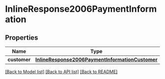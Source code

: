 # InlineResponse2006PaymentInformation

## Properties
Name | Type | Description | Notes
------------ | ------------- | ------------- | -------------
**customer** | [**InlineResponse2006PaymentInformationCustomer**](InlineResponse2006PaymentInformationCustomer.md) |  | [optional] 

[[Back to Model list]](../README.md#documentation-for-models) [[Back to API list]](../README.md#documentation-for-api-endpoints) [[Back to README]](../README.md)


